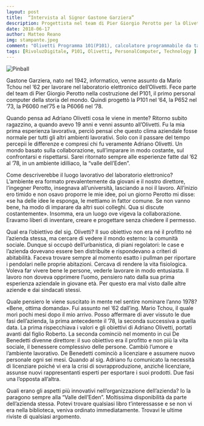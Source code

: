 ```yaml
---
layout: post
title:  “Intervista al Signor Gastone Garziera”
description: Progettista nel team di Pier Giorgio Perotto per la Olivetti P101
date: 2018-06-17
author: Matteo Reano
img: stampante.jpeg
comment: "Olivetti Programma 101(P101), calcolatore programmabile da tavolo  - fonte: museoscienza ( http://www.museoscienza.org/dipartimenti/catalogo_collezioni/scheda_oggetto.asp?idk_in=ST010-00250 ) -"
tags: [RivoluzDigitale, P101, Olivetti, PersonalComputer, Technology ]
---
```



![Pinball]({{site.baseurl}}/assets/images/autore.jpeg)

Gastone Garziera, nato nel 1942, informatico, venne assunto da Mario Tchou nel ’62 per lavorare nel laboratorio elettronico dell’Olivetti.
Fece parte del team di Pier Giorgio Perotto nella costruzione del P101, il primo personal computer della storia del mondo.
Quindi progettò la P101 nel ’64, la P652 nel ’73, la P6060 nel’75 e la P6066 nel ’78.

Quando pensa ad Adriano Olivetti cosa le viene in mente?
Ritorno subito ragazzino, a quando avevo 19 anni e venni assunto all’Olivetti. Fu la mia prima esperienza lavorativa, perciò pensai che questo clima aziendale fosse normale per tutti gli altri ambienti lavorativi. Solo con il passare del tempo percepii le differenze e compresi chi fu veramente Adriano Olivetti. Un mondo basato sulla collaborazione, sull’imparare in modo costante, sul confrontarsi e rispettarsi. Sarei ritornato sempre alle esperienze fatte dal ’62 al ’78, in un ambiente idilliaco, la “valle dell’Eden”.

Come descriverebbe il luogo lavorativo del laboratorio elettronico?
L’ambiente era formato prevalentemente da giovani e il nostro direttore, l’ingegner Perotto, insegnava all’università, lasciando a noi il lavoro. All’inizio ero timido e non osavo proporre le mie idee, poi un giorno Perotto mi disse: «se ha delle idee le esponga, le mettiamo in fattor comune. Se non vanno bene, ha modo di imparare da altri suoi colleghi. Qua si discute costantemente». Insomma, era un luogo ove vigeva la collaborazione. Eravamo liberi di inventare, creare e progettare senza chiedere il permesso.

Qual era l’obiettivo del sig. Olivetti?
Il suo obiettivo non era né il profitto né l’azienda stessa, ma cercare di vedere il mondo esterno: la comunità sociale. Dunque si occupò dell’urbanistica, di piani regolatori: le case e l’azienda dovevano essere ben distribuite e rispondevano a criteri di abitabilità. Faceva trovare sempre al momento esatto i pullman per riportare i pendolari nelle proprie abitazioni. Cercava di rendere la vita fisiologica. Voleva far vivere bene le persone, vederle lavorare in modo entusiasta. Il lavoro non doveva opprimere l’uomo, pensiero nato dalla sua prima esperienza aziendale in giovane età. Per questo era mal visto dalle altre aziende e dai sindacati stessi.

Quale pensiero le viene suscitato in mente nel sentire nominare  l’anno 1978?
«Bene, ottima domanda». Fui assunto nel ’62 dall’ing. Mario Tchou, il quale morì pochi mesi dopo il mio arrivo.  Posso affermare di aver vissuto le due fasi dell’azienda, la prima antecedente il ’78, la seconda successiva a quella data.  La prima rispecchiava i valori e gli obiettivi di Adriano Olivetti, portati avanti dal figlio Roberto. La seconda cominciò nel momento in cui De Benedetti divenne direttore: il suo obiettivo era il profitto e non più la vita sociale, il benessere complessivo delle persone. Cambiò l’umore e l’ambiente lavorativo. De Benedetti cominciò a licenziare e assumere nuovo personale ogni sei mesi. Quando al sig. Adriano fu comunicato la necessità di licenziare poiché vi era la crisi di sovrapproduzione, anziché licenziare, assunse nuovi rappresentanti esperti per esportare i suoi prodotti. Due fasi una l’opposta all’altra.

Quali erano gli aspetti più innovativi nell’organizzazione dell’azienda?
Io la paragono sempre alla “Valle dell’Eden”. Moltissima disponibilità da parte dell’azienda stessa. Potevi trovare qualsiasi libro t’interessasse e se non vi era nella biblioteca, veniva ordinato immediatamente. Trovavi le ultime riviste di qualsiasi argomento.